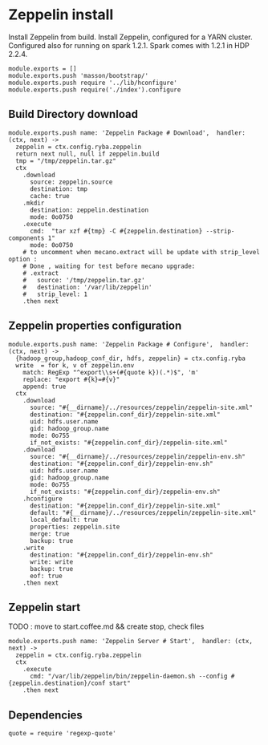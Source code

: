 # Zeppelin install

Install Zeppelin from build.
Install Zeppelin, configured for a YARN  cluster. Configured also for running on spark 1.2.1.
Spark comes with 1.2.1 in HDP 2.2.4.

    module.exports = []
    module.exports.push 'masson/bootstrap/'
    module.exports.push require '../lib/hconfigure'
    module.exports.push require('./index').configure

## Build Directory download

    module.exports.push name: 'Zeppelin Package # Download',  handler: (ctx, next) ->
      zeppelin = ctx.config.ryba.zeppelin
      return next null, null if zeppelin.build 
      tmp = "/tmp/zeppelin.tar.gz"
      ctx
        .download
          source: zeppelin.source
          destination: tmp
          cache: true
        .mkdir
          destination: zeppelin.destination
          mode: 0o0750
        .execute
          cmd:  "tar xzf #{tmp} -C #{zeppelin.destination} --strip-components 1"
          mode: 0o0750
        # to uncomment when mecano.extract will be update with strip_level option :
        # Done , waiting for test before mecano upgrade:     
        # .extract
        #   source: '/tmp/zeppelin.tar.gz'
        #   destination: '/var/lib/zeppelin'
        #   strip_level: 1
        .then next

## Zeppelin properties configuration
    
    module.exports.push name: 'Zeppelin Package # Configure',  handler: (ctx, next) ->
      {hadoop_group,hadoop_conf_dir, hdfs, zeppelin} = ctx.config.ryba
      write  = for k, v of zeppelin.env
        match: RegExp "^export\\s+(#{quote k})(.*)$", 'm'
        replace: "export #{k}=#{v}"
        append: true
      ctx
        .download
          source: "#{__dirname}/../resources/zeppelin/zeppelin-site.xml"
          destination: "#{zeppelin.conf_dir}/zeppelin-site.xml"
          uid: hdfs.user.name
          gid: hadoop_group.name
          mode: 0o755
          if_not_exists: "#{zeppelin.conf_dir}/zeppelin-site.xml"
        .download
          source: "#{__dirname}/../resources/zeppelin/zeppelin-env.sh"
          destination: "#{zeppelin.conf_dir}/zeppelin-env.sh"
          uid: hdfs.user.name
          gid: hadoop_group.name
          mode: 0o755
          if_not_exists: "#{zeppelin.conf_dir}/zeppelin-env.sh"
        .hconfigure
          destination: "#{zeppelin.conf_dir}/zeppelin-site.xml"
          default: "#{__dirname}/../resources/zeppelin/zeppelin-site.xml"
          local_default: true
          properties: zeppelin.site
          merge: true
          backup: true
        .write
          destination: "#{zeppelin.conf_dir}/zeppelin-env.sh"
          write: write
          backup: true
          eof: true
        .then next


## Zeppelin start 

TODO : move to start.coffee.md && create stop, check files


    module.exports.push name: 'Zeppelin Server # Start',  handler: (ctx, next) ->
      zeppelin = ctx.config.ryba.zeppelin
      ctx
        .execute
          cmd: "/var/lib/zeppelin/bin/zeppelin-daemon.sh --config #{zeppelin.destination}/conf start"
        .then next

## Dependencies
    
    quote = require 'regexp-quote'
